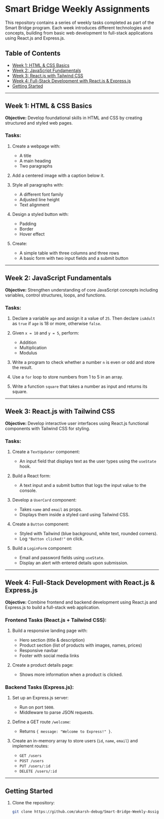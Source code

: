 # Smart Bridge Weekly Assignments

This repository contains a series of weekly tasks completed as part of the Smart Bridge program. Each week introduces different technologies and concepts, building from basic web development to full-stack applications using React.js and Express.js.

## Table of Contents

- [Week 1: HTML & CSS Basics](#week-1-html--css-basics)
- [Week 2: JavaScript Fundamentals](#week-2-javascript-fundamentals)
- [Week 3: React.js with Tailwind CSS](#week-3-reactjs-with-tailwind-css)
- [Week 4: Full-Stack Development with React.js & Express.js](#week-4-full-stack-development-with-reactjs--expressjs)
- [Getting Started](#getting-started)

---

## Week 1: HTML & CSS Basics

**Objective:** Develop foundational skills in HTML and CSS by creating structured and styled web pages.

### Tasks:

1. Create a webpage with:
   - A title
   - A main heading
   - Two paragraphs

2. Add a centered image with a caption below it.

3. Style all paragraphs with:
   - A different font family
   - Adjusted line height
   - Text alignment

4. Design a styled button with:
   - Padding
   - Border
   - Hover effect

5. Create:
   - A simple table with three columns and three rows
   - A basic form with two input fields and a submit button

---

## Week 2: JavaScript Fundamentals

**Objective:** Strengthen understanding of core JavaScript concepts including variables, control structures, loops, and functions.

### Tasks:

1. Declare a variable `age` and assign it a value of `25`. Then declare `isAdult` as `true` if `age` is 18 or more, otherwise `false`.

2. Given `x = 10` and `y = 5`, perform:
   - Addition
   - Multiplication
   - Modulus

3. Write a program to check whether a number `n` is even or odd and store the result.

4. Use a `for` loop to store numbers from 1 to 5 in an array.

5. Write a function `square` that takes a number as input and returns its square.

---

## Week 3: React.js with Tailwind CSS

**Objective:** Develop interactive user interfaces using React.js functional components with Tailwind CSS for styling.

### Tasks:

1. Create a `TextUpdater` component:
   - An input field that displays text as the user types using the `useState` hook.

2. Build a React form:
   - A text input and a submit button that logs the input value to the console.

3. Develop a `UserCard` component:
   - Takes `name` and `email` as props.
   - Displays them inside a styled card using Tailwind CSS.

4. Create a `Button` component:
   - Styled with Tailwind (blue background, white text, rounded corners).
   - Log `"Button clicked!"` on click.

5. Build a `LoginForm` component:
   - Email and password fields using `useState`.
   - Display an alert with entered details upon submission.

---

## Week 4: Full-Stack Development with React.js & Express.js

**Objective:** Combine frontend and backend development using React.js and Express.js to build a full-stack web application.

### Frontend Tasks (React.js + Tailwind CSS):

1. Build a responsive landing page with:
   - Hero section (title & description)
   - Product section (list of products with images, names, prices)
   - Responsive navbar
   - Footer with social media links

2. Create a product details page:
   - Shows more information when a product is clicked.

### Backend Tasks (Express.js):

1. Set up an Express.js server:
   - Run on port `5000`.
   - Middleware to parse JSON requests.

2. Define a GET route `/welcome`:
   - Returns `{ message: "Welcome to Express!" }`.

3. Create an in-memory array to store users (`id`, `name`, `email`) and implement routes:
   - `GET /users`
   - `POST /users`
   - `PUT /users/:id`
   - `DELETE /users/:id`

---

## Getting Started

1. Clone the repository:
   ```bash
   git clone https://github.com/akarsh-debug/Smart-Bridge-Weekly-Assignments.git
